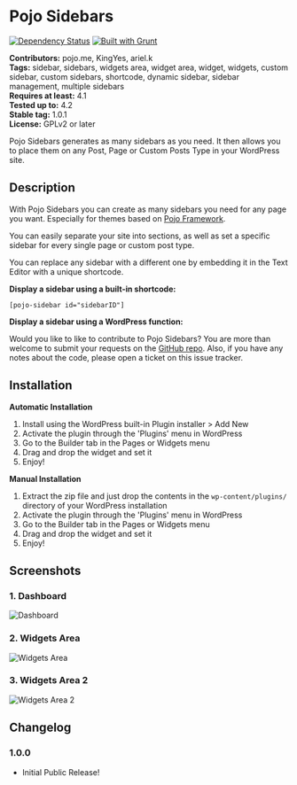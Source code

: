 # Pojo Sidebars #
[![Dependency Status](https://david-dm.org/pojome/pojo-sidebars/dev-status.svg)](https://david-dm.org/pojome/pojo-sidebars#info=devDependencies) [![Built with Grunt](https://cdn.gruntjs.com/builtwith.png)](http://gruntjs.com/)

**Contributors:** pojo.me, KingYes, ariel.k  
**Tags:** sidebar, sidebars, widgets area, widget area, widget, widgets, custom sidebar, custom sidebars, shortcode, dynamic sidebar, sidebar management, multiple sidebars  
**Requires at least:** 4.1  
**Tested up to:** 4.2  
**Stable tag:** 1.0.1  
**License:** GPLv2 or later  

Pojo Sidebars generates as many sidebars as you need. It then allows you to place them on any Post, Page or Custom Posts Type in your WordPress site.

## Description ##

With Pojo Sidebars you can create as many sidebars you need for any page you want. Especially for themes based on [Pojo Framework](http://pojo.me/?utm_source=wp-repo&utm_medium=link&utm_campaign=sidebars).

You can easily separate your site into sections, as well as set  a specific sidebar for every single page or custom post type.

You can replace any sidebar with a different one by embedding it in the Text Editor with a unique shortcode.

<strong>Display a sidebar using a built-in shortcode:</strong>

<code>[pojo-sidebar id="sidebarID"]</code>

<strong>Display a sidebar using a WordPress function:</strong>

<code><?php dynamic_sidebar( 'sidebarID' ); ?></code>

Would you like to like to contribute to Pojo Sidebars? You are more than welcome to submit your requests on the [GitHub repo](https://github.com/pojome/pojo-sidebars/). Also, if you have any notes about the code, please open a ticket on this issue tracker.

## Installation ##

<strong>Automatic Installation</strong>

1. Install using the WordPress built-in Plugin installer > Add New
1. Activate the plugin through the 'Plugins' menu in WordPress
1. Go to the Builder tab in the Pages or Widgets menu
1. Drag and drop the widget and set it
1. Enjoy!

<strong>Manual Installation</strong>

1. Extract the zip file and just drop the contents in the <code>wp-content/plugins/</code> directory of your WordPress installation
1. Activate the plugin through the 'Plugins' menu in WordPress
1. Go to the Builder tab in the Pages or Widgets menu
1. Drag and drop the widget and set it
1. Enjoy!

## Screenshots ##

### 1. Dashboard ###
![Dashboard](http://s.wordpress.org/extend/plugins/pojo-sidebars/screenshot-1.png)

### 2. Widgets Area ###
![Widgets Area](http://s.wordpress.org/extend/plugins/pojo-sidebars/screenshot-2.png)

### 3. Widgets Area 2 ###
![Widgets Area 2](http://s.wordpress.org/extend/plugins/pojo-sidebars/screenshot-3.png)


## Changelog ##

### 1.0.0 ###
* Initial Public Release!